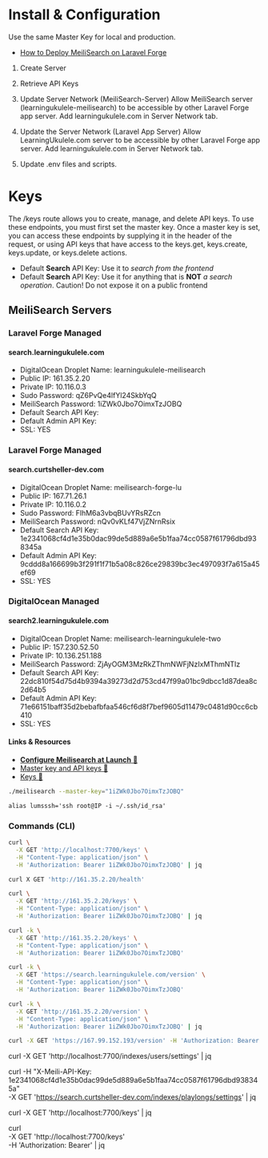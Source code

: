 # Install &amp; Configuration

Use the same Master Key for local and production.

- [How to Deploy MeiliSearch on Laravel Forge](https://postsrc.com/posts/how-to-deploy-meilisearch-on-laravel-forge)

1. Create Server

2. Retrieve API Keys

3. Update Server Network  (MeiliSearch-Server)
Allow MeiliSearch server (learningukulele-meilisearch) to be accessible by other Laravel Forge app server. Add learningukulele.com in Server Network tab.

4. Update the Server Network (Laravel App Server)
Allow LearningUkulele.com server to be accessible by other Laravel Forge app server. Add learningukulele.com in Server Network tab.

5. Update .env files and scripts.

# Keys

The /keys route allows you to create, manage, and delete API keys. To use these endpoints, you must first set the master key. Once a master key is set, you can access these endpoints by supplying it in the header of the request, or using API keys that have access to the keys.get, keys.create, keys.update, or keys.delete actions.

- Default **Search** API Key: Use it to _search from the frontend_
- Default **Search** API Key: Use it for anything that is **NOT** _a search operation_. Caution! Do not expose it on a public frontend

## MeiliSearch Servers

### Laravel Forge Managed
#### search.learningukulele.com

- DigitalOcean Droplet Name: learningukulele-meilisearch
- Public IP: 161.35.2.20
- Private IP: 10.116.0.3
- Sudo Password: qZ6PvQe4lfYl24SkbYqQ
- MeiliSearch Password: 1iZWk0Jbo7OimxTzJOBQ
- Default Search API Key:
- Default Admin API Key:
- SSL: YES

### Laravel Forge Managed
#### search.curtsheller-dev.com

- DigitalOcean Droplet Name: meilisearch-forge-lu
- Public IP: 167.71.26.1
- Private IP: 10.116.0.2
- Sudo Password: FlhM6a3vbqBUvYRsRZcn
- MeiliSearch Password: nQv0vKLf47VjZNrnRsix
- Default Search API Key: 1e2341068cf4d1e35b0dac99de5d889a6e5b1faa74cc0587f61796dbd938345a
- Default Admin API Key: 9cddd8a166699b3f291f1f71b5a08c826ce29839bc3ec497093f7a615a45ef69
- SSL: YES

### DigitalOcean Managed
#### search2.learningukulele.com

- DigitalOcean Droplet Name: meilisearch-learningukulele-two
- Public IP: 157.230.52.50
- Private IP: 10.136.251.188
- MeiliSearch Password: ZjAyOGM3MzRkZThmNWFjNzIxMThmNTIz
- Default Search API Key: 22dc810f54d75d4b9394a39273d2d753cd47f99a01bc9dbcc1d87dea8c2d64b5
- Default Admin API Key: 71e66151baff35d2bebafbfaa546cf6d8f7bef9605d11479c0481d90cc6cb410
- SSL: YES

#### Links &amp; Resources

- [**Configure Meilisearch at Launch** &#128279;](https://docs.meilisearch.com/learn/configuration/instance_options.html#command-line-options-and-flags)
- [Master key and API keys &#128279;](https://docs.meilisearch.com/learn/security/master_api_keys.html)
- [Keys &#128279;](https://docs.meilisearch.com/reference/api/keys.html)

```sh
./meilisearch --master-key="1iZWk0Jbo7OimxTzJOBQ"
```

<!--
See the LearningUkulele.[text|com] .env file for DNS and API keys.
-->


```
alias lumsssh='ssh root@IP -i ~/.ssh/id_rsa'
```

### Commands (CLI)

```sh
curl \
  -X GET 'http://localhost:7700/keys' \
  -H "Content-Type: application/json" \
  -H 'Authorization: Bearer 1iZWk0Jbo7OimxTzJOBQ' | jq

curl X GET 'http://161.35.2.20/health'

curl \
  -X GET 'http://161.35.2.20/keys' \
  -H "Content-Type: application/json" \
  -H 'Authorization: Bearer 1iZWk0Jbo7OimxTzJOBQ' | jq

curl -k \
  -X GET 'http://161.35.2.20/keys' \
  -H "Content-Type: application/json" \
  -H 'Authorization: Bearer 1iZWk0Jbo7OimxTzJOBQ'

curl -k \
  -X GET 'https://search.learningukulele.com/version' \
  -H "Content-Type: application/json" \
  -H 'Authorization: Bearer 1iZWk0Jbo7OimxTzJOBQ'

curl -k \
  -X GET 'http://161.35.2.20/version' \
  -H "Content-Type: application/json" \
  -H 'Authorization: Bearer 1iZWk0Jbo7OimxTzJOBQ' | jq
```

```sh
curl -X GET 'https://167.99.152.193/version' -H 'Authorization: Bearer MASTER_KEY' | jq
```

curl -X GET 'http://localhost:7700/indexes/users/settings' | jq

curl -H "X-Meili-API-Key: 1e2341068cf4d1e35b0dac99de5d889a6e5b1faa74cc0587f61796dbd938345a"  \
-X GET 'https://search.curtsheller-dev.com/indexes/playlongs/settings' | jq


curl -X GET 'http://localhost:7700/keys' | jq

curl \
  -X GET 'http://localhost:7700/keys' \
  -H 'Authorization: Bearer' | jq

